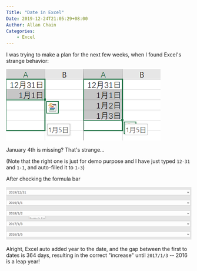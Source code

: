 ```yaml
---
Title: "Date in Excel"
Date: 2019-12-24T21:05:29+08:00
Author: Allan Chain
Categories:
    - Excel
---
```


I was trying to make a plan for the next few weeks, when I found Excel's strange behavior:

![](Excel_date1.png)

January 4th is missing? That's strange...

(Note that the right one is just for demo purpose and I have just typed `12-31` and `1-1`, and auto-filled it to `1-3`)

After checking the formula bar

![](Excel_date2.png)

Alright, Excel auto added year to the date, and the gap between the first to dates is 364 days, resulting in the correct "increase" until `2017/1/3` -- 2016 is a leap year!
